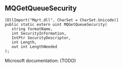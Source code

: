 ## MQGetQueueSecurity

```
[DllImport("Mqrt.dll", CharSet = CharSet.Unicode)]
public static extern uint MQGetQueueSecurity(
   string formatName,
   int SecurityInformation,
   IntPtr SecurityDescriptor,
   int Length,
   out int LengthNeeded
);
```

Microsoft documentation: (TODO)
